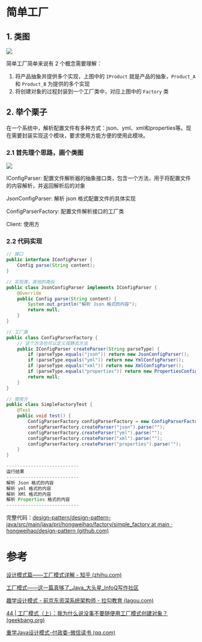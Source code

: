 
# 简单工厂

## 1. 类图
![](simple_factory.png)

简单工厂简单来说有 2 个概念需要理解：
1.  将产品抽象并提供多个实现，上图中的 `IProduct` 就是产品的抽象，`Product_A` 和 `Product_B` 为提供的多个实现
2.  将创建对象的过程封装到一个工厂类中，对应上图中的 `Factory` 类

## 2. 举个栗子

在一个系统中，解析配置文件有多种方式：json、yml、xml和properties等。现在需要封装实现这个模块，要求使用方能方便的使用此模块。

### 2.1 首先理个思路，画个类图
![](config_parser0.png)


IConfigParser: 配置文件解析器的抽象接口类，包含一个方法，用于将配置文件的内容解析，并返回解析后的对象

JsonConfigParser: 解析 json 格式配置文件的具体实现

ConfigParserFactory: 配置文件解析接口的工厂类

Client: 使用方

### 2.2 代码实现

```java
// 接口
public interface IConfigParser {
    Config parse(String content);
}
```

```java
// 实现类，其他的类似
public class JsonConfigParser implements IConfigParser {
    @Override
    public Config parse(String content) {
        System.out.println("解析 Json 格式的内容");
        return null;
    }
}
```

```java
// 工厂类
public class ConfigParserFactory {
    // 这个方法也可以定义成静态方法
    public IConfigParser createParser(String parseType) {
        if (parseType.equals("json")) return new JsonConfigParser();
        if (parseType.equals("yml")) return new YmlConfigParser();
        if (parseType.equals("xml")) return new XmlConfigParser();
        if (parseType.equals("properties")) return new PropertiesConfigParser();
        return null;
    }
}
```

```java
// 使用方
public class SimpleFactoryTest {
    @Test
    public void test() {
        ConfigParserFactory configParserFactory = new ConfigParserFactory();
        configParserFactory.createParser("json").parse("");
        configParserFactory.createParser("yml").parse("");
        configParserFactory.createParser("xml").parse("");
        configParserFactory.createParser("properties").parse("");
    }
}

---------------------------
运行结果
---------------------------
解析 Json 格式的内容
解析 yml 格式的内容
解析 XMl 格式的内容
解析 Properties 格式的内容
---------------------------
```

完整代码：[design-pattern/design-pattern-java/src/main/java/pri/hongweihao/factory/simple_factory at main · hongweihao/design-pattern (github.com)](https://github.com/hongweihao/design-pattern/tree/main/design-pattern-java/src/main/java/pri/hongweihao/factory/simple_factory)

# 参考
[设计模式篇——工厂模式详解 - 知乎 (zhihu.com)](https://zhuanlan.zhihu.com/p/110419316)

[工厂模式——这一篇真够了_Java_大头星_InfoQ写作社区](https://xie.infoq.cn/article/88c926822394aa1c80847dd2a)

[趣学设计模式 - 前京东资深系统架构师 - 拉勾教育 (lagou.com)](https://kaiwu.lagou.com/course/courseInfo.htm?courseId=710#/detail/pc?id=6884)

[44 | 工厂模式（上）：我为什么说没事不要随便用工厂模式创建对象？ (geekbang.org)](https://time.geekbang.org/column/article/197254)

[重学Java设计模式-付政委-微信读书 (qq.com)](https://weread.qq.com/web/reader/bcf32900724708cbbcf08c1k98f3284021498f137082c2e)